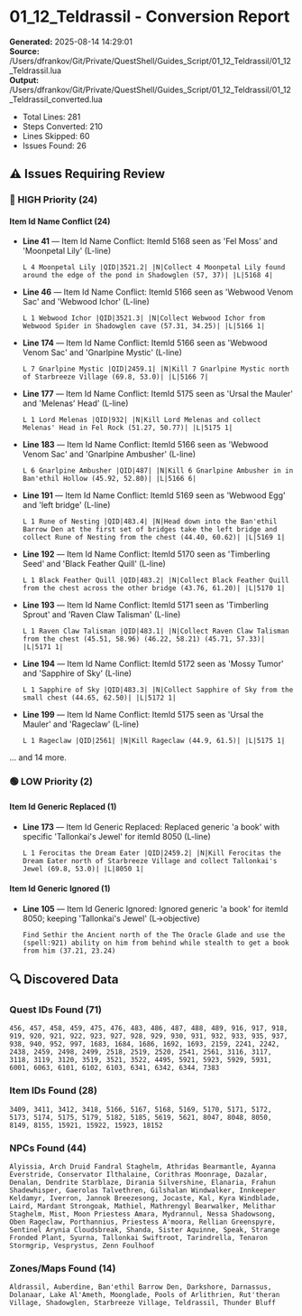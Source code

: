 # 01_12_Teldrassil - Conversion Report

**Generated:** 2025-08-14 14:29:01  
**Source:** /Users/dfrankov/Git/Private/QuestShell/Guides_Script/01_12_Teldrassil/01_12_Teldrassil.lua  
**Output:** /Users/dfrankov/Git/Private/QuestShell/Guides_Script/01_12_Teldrassil/01_12_Teldrassil_converted.lua

- Total Lines: 281
- Steps Converted: 210
- Lines Skipped: 60
- Issues Found: 26

## ⚠️ Issues Requiring Review

### 🔴 HIGH Priority (24)

#### Item Id Name Conflict (24)

- **Line 41** — Item Id Name Conflict: ItemId 5168 seen as 'Fel Moss' and 'Moonpetal Lily' (L-line)
  ```
  L 4 Moonpetal Lily |QID|3521.2| |N|Collect 4 Moonpetal Lily found around the edge of the pond in Shadowglen (57, 37)| |L|5168 4|
  ```
- **Line 46** — Item Id Name Conflict: ItemId 5166 seen as 'Webwood Venom Sac' and 'Webwood Ichor' (L-line)
  ```
  L 1 Webwood Ichor |QID|3521.3| |N|Collect Webwood Ichor from Webwood Spider in Shadowglen cave (57.31, 34.25)| |L|5166 1|
  ```
- **Line 174** — Item Id Name Conflict: ItemId 5166 seen as 'Webwood Venom Sac' and 'Gnarlpine Mystic' (L-line)
  ```
  L 7 Gnarlpine Mystic |QID|2459.1| |N|Kill 7 Gnarlpine Mystic north of Starbreeze Village (69.8, 53.0)| |L|5166 7|
  ```
- **Line 177** — Item Id Name Conflict: ItemId 5175 seen as 'Ursal the Mauler' and 'Melenas' Head' (L-line)
  ```
  L 1 Lord Melenas |QID|932| |N|Kill Lord Melenas and collect Melenas' Head in Fel Rock (51.27, 50.77)| |L|5175 1|
  ```
- **Line 183** — Item Id Name Conflict: ItemId 5166 seen as 'Webwood Venom Sac' and 'Gnarlpine Ambusher' (L-line)
  ```
  L 6 Gnarlpine Ambusher |QID|487| |N|Kill 6 Gnarlpine Ambusher in in Ban'ethil Hollow (45.92, 52.80)| |L|5166 6|
  ```
- **Line 191** — Item Id Name Conflict: ItemId 5169 seen as 'Webwood Egg' and 'left bridge' (L-line)
  ```
  L 1 Rune of Nesting |QID|483.4| |N|Head down into the Ban'ethil Barrow Den at the first set of bridges take the left bridge and collect Rune of Nesting from the chest (44.40, 60.62)| |L|5169 1|
  ```
- **Line 192** — Item Id Name Conflict: ItemId 5170 seen as 'Timberling Seed' and 'Black Feather Quill' (L-line)
  ```
  L 1 Black Feather Quill |QID|483.2| |N|Collect Black Feather Quill from the chest across the other bridge (43.76, 61.20)| |L|5170 1|
  ```
- **Line 193** — Item Id Name Conflict: ItemId 5171 seen as 'Timberling Sprout' and 'Raven Claw Talisman' (L-line)
  ```
  L 1 Raven Claw Talisman |QID|483.1| |N|Collect Raven Claw Talisman from the chest (45.51, 58.96) (46.22, 58.21) (45.71, 57.33)| |L|5171 1|
  ```
- **Line 194** — Item Id Name Conflict: ItemId 5172 seen as 'Mossy Tumor' and 'Sapphire of Sky' (L-line)
  ```
  L 1 Sapphire of Sky |QID|483.3| |N|Collect Sapphire of Sky from the small chest (44.65, 62.50)| |L|5172 1|
  ```
- **Line 199** — Item Id Name Conflict: ItemId 5175 seen as 'Ursal the Mauler' and 'Rageclaw' (L-line)
  ```
  L 1 Rageclaw |QID|2561| |N|Kill Rageclaw (44.9, 61.5)| |L|5175 1|
  ```
… and 14 more.

### 🟢 LOW Priority (2)

#### Item Id Generic Replaced (1)

- **Line 173** — Item Id Generic Replaced: Replaced generic 'a book' with specific 'Tallonkai's Jewel' for itemId 8050 (L-line)
  ```
  L 1 Ferocitas the Dream Eater |QID|2459.2| |N|Kill Ferocitas the Dream Eater north of Starbreeze Village and collect Tallonkai's Jewel (69.8, 53.0)| |L|8050 1|
  ```
#### Item Id Generic Ignored (1)

- **Line 105** — Item Id Generic Ignored: Ignored generic 'a book' for itemId 8050; keeping 'Tallonkai's Jewel' (L->objective)
  ```
  Find Sethir the Ancient north of the The Oracle Glade and use the (spell:921) ability on him from behind while stealth to get a book from him (37.21, 23.24)
  ```
## 🔍 Discovered Data

### Quest IDs Found (71)

```
456, 457, 458, 459, 475, 476, 483, 486, 487, 488, 489, 916, 917, 918, 919, 920, 921, 922, 923, 927, 928, 929, 930, 931, 932, 933, 935, 937, 938, 940, 952, 997, 1683, 1684, 1686, 1692, 1693, 2159, 2241, 2242, 2438, 2459, 2498, 2499, 2518, 2519, 2520, 2541, 2561, 3116, 3117, 3118, 3119, 3120, 3519, 3521, 3522, 4495, 5921, 5923, 5929, 5931, 6001, 6063, 6101, 6102, 6103, 6341, 6342, 6344, 7383
```

### Item IDs Found (28)

```
3409, 3411, 3412, 3418, 5166, 5167, 5168, 5169, 5170, 5171, 5172, 5173, 5174, 5175, 5179, 5182, 5185, 5619, 5621, 8047, 8048, 8050, 8149, 8155, 15921, 15922, 15923, 18152
```

### NPCs Found (44)

```
Alyissia, Arch Druid Fandral Staghelm, Athridas Bearmantle, Ayanna Everstride, Conservator Ilthalaine, Corithras Moonrage, Dazalar, Denalan, Dendrite Starblaze, Dirania Silvershine, Elanaria, Frahun Shadewhisper, Gaerolas Talvethren, Gilshalan Windwalker, Innkeeper Keldamyr, Iverron, Jannok Breezesong, Jocaste, Kal, Kyra Windblade, Laird, Mardant Strongoak, Mathiel, Mathrengyl Bearwalker, Melithar Staghelm, Mist, Moon Priestess Amara, Mydrannul, Nessa Shadowsong, Oben Rageclaw, Porthannius, Priestess A'moora, Rellian Greenspyre, Sentinel Arynia Cloudsbreak, Shanda, Sister Aquinne, Speak, Strange Fronded Plant, Syurna, Tallonkai Swiftroot, Tarindrella, Tenaron Stormgrip, Vesprystus, Zenn Foulhoof
```

### Zones/Maps Found (14)

```
Aldrassil, Auberdine, Ban'ethil Barrow Den, Darkshore, Darnassus, Dolanaar, Lake Al'Ameth, Moonglade, Pools of Arlithrien, Rut'theran Village, Shadowglen, Starbreeze Village, Teldrassil, Thunder Bluff
```

